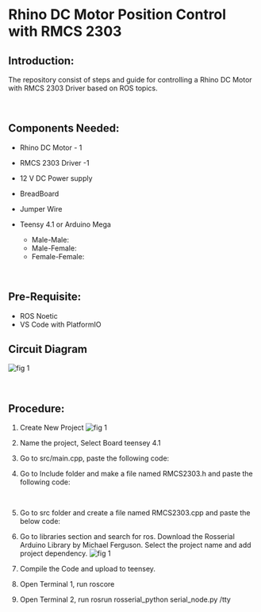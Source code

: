 # **Rhino DC Motor Position Control with RMCS 2303**
## **Introduction:**
The repository consist of steps and guide for controlling a Rhino DC Motor with RMCS 2303 Driver based on ROS topics. 

&nbsp;
## **Components Needed**:
- Rhino DC Motor - 1
- RMCS 2303 Driver -1
- 12 V DC Power supply
- BreadBoard
- Jumper Wire
- Teensy 4.1 or Arduino Mega

    - Male-Male: 
    - Male-Female:
    - Female-Female:


&nbsp;

## **Pre-Requisite:**
- ROS Noetic
- VS Code with PlatformIO 
&nbsp;
## **Circuit Diagram**
![fig 1](./rmcs_connection.png)

&nbsp;
## **Procedure**:

1. Create New Project ![fig 1](./platformio.png)
&nbsp;
2. Name the project, Select Board teensey 4.1


3. Go to src/main.cpp, paste the following code:
&nbsp;
&nbsp;

4. Go to Include folder and make a file named RMCS2303.h and paste the following code:


&nbsp;

5. Go to src folder and create a file named RMCS2303.cpp and paste the below code:


6. Go to libraries section and search for ros. Download the Rosserial Arduino Library by Michael Ferguson. Select the project name and add project dependency. ![fig 1](./platformio_lib.png)
&nbsp;
7. Compile the Code and upload to teensey.
8. Open Terminal 1, run roscore
9. Open Terminal 2, run rosrun rosserial_python serial_node.py /tty
